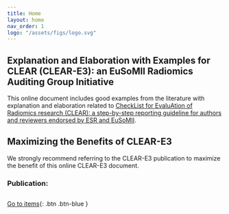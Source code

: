 ```yaml
---
title: Home
layout: home
nav_order: 1
logo: "/assets/figs/logo.svg"
---
```


## Explanation and Elaboration with Examples for CLEAR (CLEAR-E3): an EuSoMII Radiomics Auditing Group Initiative

This online document includes good examples from the literature with explanation and elaboration related to [CheckList for EvaluAtion of Radiomics research (CLEAR): a step-by-step reporting guideline for authors and reviewers endorsed by ESR and EuSoMII](https://insightsimaging.springeropen.com/articles/10.1186/s13244-023-01415-8).

## Maximizing the Benefits of CLEAR-E3

We strongly recommend referring to the CLEAR-E3 publication to maximize the benefit of this online CLEAR-E3 document.

### Publication:


##

[Go to items](https://radiomic.github.io/CLEAR-E3/docs/Item1.html){: .btn .btn-blue }
